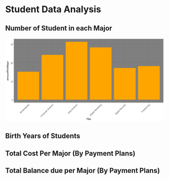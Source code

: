# Student Data Analysis

## Number of Student in each Major

![StudentMajors](Notes/StudentData/images/NumberofStudentsPerMajor.png)

## Birth Years of Students

## Total Cost Per Major (By Payment Plans)

## Total Balance due per Major (By Payment Plans)

